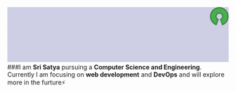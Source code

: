 <img src="Banner.gif">
###I am <strong>Sri Satya</strong> pursuing a <strong>Computer Science and Engineering</strong>. Currently I am focusing on <strong>web development</strong> and <strong>DevOps</strong> and will explore more in the furture⚡
